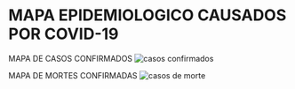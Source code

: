 # MAPA EPIDEMIOLOGICO CAUSADOS POR COVID-19
MAPA DE CASOS CONFIRMADOS
![casos confirmados](https://user-images.githubusercontent.com/28581807/79014800-05961000-7b42-11ea-8b0f-cb682bf08184.png)

MAPA DE MORTES CONFIRMADAS
![casos de morte](https://user-images.githubusercontent.com/28581807/79014889-2eb6a080-7b42-11ea-9a92-0f5d8a276397.png)


